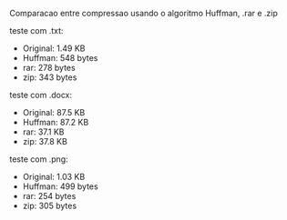 Comparacao entre compressao usando o algoritmo Huffman, .rar e .zip

teste com .txt:
- Original: 1.49 KB
- Huffman: 548 bytes
- rar: 278 bytes
- zip: 343 bytes

teste com .docx:
- Original: 87.5 KB
- Huffman: 87.2 KB
- rar: 37.1 KB
- zip: 37.8 KB

teste com .png:
- Original: 1.03 KB
- Huffman: 499 bytes
- rar: 254 bytes
- zip: 305 bytes